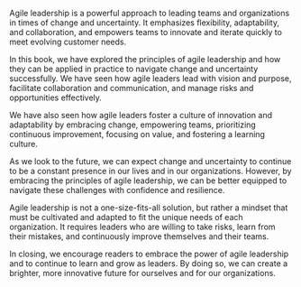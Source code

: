 
Agile leadership is a powerful approach to leading teams and organizations in times of change and uncertainty. It emphasizes flexibility, adaptability, and collaboration, and empowers teams to innovate and iterate quickly to meet evolving customer needs.

In this book, we have explored the principles of agile leadership and how they can be applied in practice to navigate change and uncertainty successfully. We have seen how agile leaders lead with vision and purpose, facilitate collaboration and communication, and manage risks and opportunities effectively.

We have also seen how agile leaders foster a culture of innovation and adaptability by embracing change, empowering teams, prioritizing continuous improvement, focusing on value, and fostering a learning culture.

As we look to the future, we can expect change and uncertainty to continue to be a constant presence in our lives and in our organizations. However, by embracing the principles of agile leadership, we can be better equipped to navigate these challenges with confidence and resilience.

Agile leadership is not a one-size-fits-all solution, but rather a mindset that must be cultivated and adapted to fit the unique needs of each organization. It requires leaders who are willing to take risks, learn from their mistakes, and continuously improve themselves and their teams.

In closing, we encourage readers to embrace the power of agile leadership and to continue to learn and grow as leaders. By doing so, we can create a brighter, more innovative future for ourselves and for our organizations.
